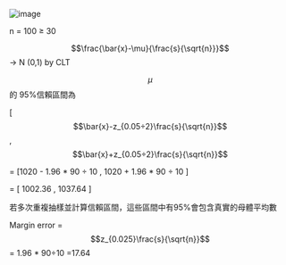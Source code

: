 ![image](https://github.com/user-attachments/assets/63dfec73-7458-45a4-8c69-6c813c393c22)

n = 100 ≥ 30 

$$\frac{\bar{x}-\mu}{\frac{s}{\sqrt{n}}}$$ -> N (0,1) by CLT 

$$\mu$$ 的 95%信賴區間為 

[ $$\bar{x}-z_{0.05÷2}\frac{s}{\sqrt{n}}$$ , $$\bar{x}+z_{0.05÷2}\frac{s}{\sqrt{n}}$$

= [1020 - 1.96 * 90 ÷ 10 , 1020 + 1.96 * 90 ÷ 10 ]

= [ 1002.36 , 1037.64 ] 

若多次重複抽樣並計算信賴區間，這些區間中有95%會包含真實的母體平均數

Margin error = $$z_{0.025}\frac{s}{\sqrt{n}}$$ = 1.96 * 90÷10 =17.64
